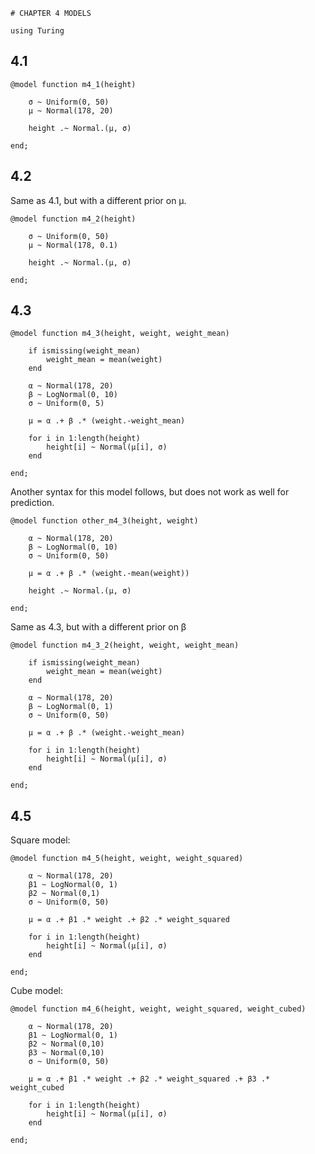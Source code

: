 <!--This file was generated, do not modify it.-->
```julia:ex1
# CHAPTER 4 MODELS

using Turing
```

 ## 4.1

```julia:ex2
@model function m4_1(height)

    σ ~ Uniform(0, 50)
    μ ~ Normal(178, 20)

    height .~ Normal.(μ, σ)

end;
```

 ## 4.2
Same as 4.1, but with a different prior on μ.

```julia:ex3
@model function m4_2(height)

    σ ~ Uniform(0, 50)
    μ ~ Normal(178, 0.1)

    height .~ Normal.(μ, σ)

end;
```

## 4.3

```julia:ex4
@model function m4_3(height, weight, weight_mean)

    if ismissing(weight_mean)
        weight_mean = mean(weight)
    end

    α ~ Normal(178, 20)
    β ~ LogNormal(0, 10)
    σ ~ Uniform(0, 5)

    μ = α .+ β .* (weight.-weight_mean)

    for i in 1:length(height)
        height[i] ~ Normal(μ[i], σ)
    end

end;
```

Another syntax for this model follows, but does not work as well for prediction.

```julia:ex5
@model function other_m4_3(height, weight)

    α ~ Normal(178, 20)
    β ~ LogNormal(0, 10)
    σ ~ Uniform(0, 50)

    μ = α .+ β .* (weight.-mean(weight))

    height .~ Normal.(μ, σ)

end;
```

Same as 4.3, but with a different prior on β

```julia:ex6
@model function m4_3_2(height, weight, weight_mean)

    if ismissing(weight_mean)
        weight_mean = mean(weight)
    end

    α ~ Normal(178, 20)
    β ~ LogNormal(0, 1)
    σ ~ Uniform(0, 50)

    μ = α .+ β .* (weight.-weight_mean)

    for i in 1:length(height)
        height[i] ~ Normal(μ[i], σ)
    end

end;
```

## 4.5

Square model:

```julia:ex7
@model function m4_5(height, weight, weight_squared)

    α ~ Normal(178, 20)
    β1 ~ LogNormal(0, 1)
    β2 ~ Normal(0,1)
    σ ~ Uniform(0, 50)

    μ = α .+ β1 .* weight .+ β2 .* weight_squared

    for i in 1:length(height)
        height[i] ~ Normal(μ[i], σ)
    end

end;
```

Cube model:

```julia:ex8
@model function m4_6(height, weight, weight_squared, weight_cubed)

    α ~ Normal(178, 20)
    β1 ~ LogNormal(0, 1)
    β2 ~ Normal(0,10)
    β3 ~ Normal(0,10)
    σ ~ Uniform(0, 50)

    μ = α .+ β1 .* weight .+ β2 .* weight_squared .+ β3 .* weight_cubed

    for i in 1:length(height)
        height[i] ~ Normal(μ[i], σ)
    end

end;
```


